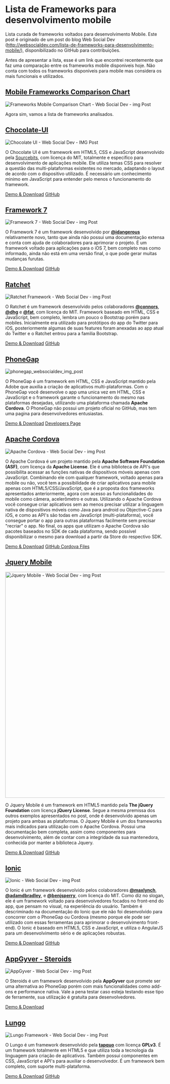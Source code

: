 Lista de Frameworks para desenvolvimento mobile
===============================================

Lista curada de frameworks voltados para desenvolvimento Mobile.
Este post é originado de um post do blog Web Social Dev (http://websocialdev.com/lista-de-frameworks-para-desenvolvimento-mobile/), disponibilizado no GitHub para contribuições.

Antes de apresentar a lista, esse é um link que encontrei recentemente que faz uma comparação entre os frameworks mobile disponiveis hoje. Não conta com todos os frameworks disponíveis para mobile mas considera os mais funcionais e utilizados.

<h2><a href="http://mobile-frameworks-comparison-chart.com/">Mobile Frameworks Comparison Chart</a></h2>

<img src="http://websocialdev.com/wp-content/uploads/2014/04/frameworksmobilecomparison_websocialdev_img_post.png" alt="Frameworks Mobile Comparison Chart - Web Social Dev - img Post" class="alignnone size-full wp-image-1410" />

Agora sim, vamos a lista de frameworks analisados.

<h2><a href="http://chocolatechip-ui.com/">Chocolate-UI</a></h2>

<img src="http://websocialdev.com/wp-content/uploads/2014/04/chocolateui_websocialdev_img_post.png" alt="Chocolate UI - Web Social Dev - IMG Post" class="alignnone size-full wp-image-1375" />

O Chocolate UI é um framework em HTML5, CSS e JavaScript desenvolvido pela <a href="http://www.sourcebits.com/">Sourcebits</a>, com licença do MIT, totalmente e especifico para desenvolvimento de aplicações mobile. Ele utiliza temas CSS para resolver a questão das multi-plataformas existentes no mercado, adaptando o layout de acordo com o dispositivo utilizado. É necessário um conhecimento minimo em JavaScript para entender pelo menos o funcionamento do framework.

<a href="http://chocolatechip-ui.com/" class="button">Demo & Download</a> <a href="https://github.com/sourcebitsllc/chocolatechip-ui" class="button">GitHub</a>

<h2><a href="http://www.idangero.us/framework7">Framework 7</a></h2>

<img src="http://websocialdev.com/wp-content/uploads/2014/04/framework7_websocialdev_img_post.png" alt="Framework 7 - Web Social Dev - img Post" class="alignnone size-full wp-image-1386" />

O Framework 7 é um framework desenvolvido por <a href="http://twitter.com/idangerous"><strong>@idangerous</strong></a> relativamente novo, tanto que ainda não possui uma documentação extensa e conta com ajuda de colaboradores para aprimorar o projeto. É um framework voltado para aplicações para o iOS 7, bem completo mas como informado, ainda não está em uma versão final, o que pode gerar muitas mudanças furutas.

<a href="http://www.idangero.us/framework7" class="button">Demo & Download</a> <a href="https://github.com/nolimits4web/framework7/" class="button">GitHub</a>

<h2><a href="http://goratchet.com/">Ratchet</a></h2>

<img src="http://websocialdev.com/wp-content/uploads/2014/04/ratchetframework_websocialdev_img_post.png" alt="Ratchet Framework - Web Social Dev - img Post" class="alignnone size-full wp-image-1388" />

O Ratchet é um framework desenvolvido pelos colaboradores <a href="https://twitter.com/connors"><strong>@connors</strong></a>, <a href="https://twitter.com/dhg"><strong>@dhg</strong></a> e <a href="https://twitter.com/fat"><strong>@fat</strong></a>, com licença do MIT. Framework baseado em HTML, CSS e JavaScript, bem completo, lembra um pouco o Bootstrap porém para mobiles. Inicialmente era utilizado para protótipos do app do Twitter para iOS, posteriormente algumas de suas features foram anexadas ao app atual do Twitter e o Ratchet entrou para a familia Bootstrap.

<a href="http://goratchet.com/" class="button">Demo & Download</a> <a href="https://github.com/twbs/ratchet" class="button">GitHub</a>

<h2><a href="http://phonegap.com/">PhoneGap</a></h2>

<img src="http://websocialdev.com/wp-content/uploads/2014/04/phonegap_websocialdev_img_post.png" alt="phonegap_websocialdev_img_post" class="alignnone size-full wp-image-1394" />

O PhoneGap é um framework em HTML, CSS e JavaScript mantido pela Adobe que auxilia a criação de aplicativos multi-plataformas. Com o PhoneGap você desenvolve o app uma unica vez em HTML, CSS e JavaScript e o framework garante o funcionamento do mesmo nas plataformas desejadas, utilizando uma plataforma chamada <strong>Apache Cordova</strong>. O PhoneGap não possui um projeto oficial no GitHub, mas tem uma pagina para desenvolvedores entusiastas.

<a href="http://phonegap.com/" class="button">Demo & Download</a> <a href="http://people.phonegap.com/" class="button">Developers Page</a>

<h2><a href="https://cordova.apache.org">Apache Cordova</a></h2>

<img src="http://websocialdev.com/wp-content/uploads/2014/04/apachecordova_websocialdev_img_post.png" alt="Apache Cordova - Web Social Dev - img Post" class="alignnone size-full wp-image-1397" />

O Apache Cordova é um projeto mantido pela <strong>Apache Software Foundation (ASF)</strong>, com licença da <strong>Apache License</strong>. Ele é uma biblioteca de API's que possibilita acessar as funções nativas de dispositivos móveis apenas com JavaScript. Combinando ele com qualquer framework, voltado apenas para mobile ou não, você tem a possibilidade de criar aplicativos para mobile apenas com HTML5/CSS/JavaScript, que é a proposta dos frameworks apresentados anteriormente, agora com acesso as funcionalidades do mobile como câmera, acelerômetro e outras. Utilizando o Apache Cordova você consegue criar aplicativos sem ao menos precisar utilizar a linguagem nativa de dispositivos móveis como Java para android ou Objective-C para iOS, e como as API's são todas em JavaScript (multi-plataforma), você consegue portar o app para outras plataformas facilmente sem precisar "recriar" o app. No final, os apps que utilizam o Apache Cordova são pacotes baseados no SDK de cada plataforma, sendo possível disponibilizar o mesmo para download a partir da Store do respectivo SDK.

<a href="https://cordova.apache.org/" class="button">Demo & Download</a> <a href="https://github.com/apache?query=cordova" class="button">GitHub Cordova Files</a>

<h2><a href="http://jquerymobile.com/">Jquery Mobile</a></h2>

<img src="http://websocialdev.com/wp-content/uploads/2014/04/jquerymobile_websocialdev_img_post.png" alt="Jquery Mobile - Web Social Dev - img Post" width="1308" height="714" class="alignnone size-full wp-image-1408" />

O Jquery Mobile é um framework em HTML5 mantido pela <strong>The jQuery Foundation</strong> com licença <strong>jQuery License</strong>. Segue a mesma premissa dos outros exemplos apresentados no post, onde é desenvolvido apenas um projeto para ambas as plataformas. O Jquery Mobile é um dos frameworks mais indicados para utilização com o Apache Cordova. Possui uma documentação bem completa, assim como componentes para desenvolvimento, além de contar com a integridade da sua mantenedora, conhecida por manter a biblioteca Jquery.

<a href="http://jquerymobile.com/" class="button">Demo & Download</a> <a href="https://github.com/jquery/jquery-mobile" class="button">GitHub</a>

<h2><a href="http://ionicframework.com/">Ionic</a></h2>

<img src="http://websocialdev.com/wp-content/uploads/2014/04/ionicframework_websocialdev_img_post.png" alt="Ionic - Web Social Dev - img Post" class="alignnone size-full wp-image-1391" />

O Ionic é um framework desenvolvido pelos colaboradores <a href="https://twitter.com/maxlynch"><strong>@maxlynch</strong></a>, <a href="https://twitter.com/adamdbradley"><strong>@adamdbradley</strong></a>, e <a href="https://twitter.com/benjsperry"><strong>@benjsperry</strong></a>, com licença do MIT. Como diz no slogan, ele é um framework voltado para desenvolvedores focados no front-end do app, que pensam no visual, na experiência do usuário. Também é descriminado na documentação do Ionic que ele não foi desenvolvido para concorrer com o PhoneGap ou Cordova (mesmo porque ele pode ser utilizado com essas ferramentas para aprimorar o desenvolvimento front-end). O Ionic é baseado em HTML5, CSS e JavaScript, e utiliza o AngularJS para um desenvolvimento sério e de aplicações robustas.

<a href="http://ionicframework.com/" class="button">Demo & Download</a> <a href="https://github.com/driftyco/ionic" class="button">GitHub</a>

<h2><a href="http://www.appgyver.com/">AppGyver - Steroids</a></h2>

<img src="http://websocialdev.com/wp-content/uploads/2014/04/appgyver_websocialdev_img_post.png" alt="AppGyver - Web Social Dev - img Post" class="alignnone size-full wp-image-1472" />

O Steroids é um framework desenvolvido pela <strong>AppGyver</strong> que promete ser uma alternativa ao PhoneGap porém com mais funcionalidades como add-ons e performance nativa. Vale a pena testar caso esteja testando esse tipo de ferramente, sua utilização é gratuita para desenvolvedores.

<a href="http://www.appgyver.com/">Demo & Download</a>

<h2><a href="http://lungo.tapquo.com/">Lungo</a></h2>

<img src="http://websocialdev.com/wp-content/uploads/2014/04/lungoframework_websocialdev_img_post.png" alt="Lungo Framework - Web Social Dev - img Post" class="alignnone size-full wp-image-1481" />

O Lungo é um framework desenvolvido pela <a href="http://tapquo.com/"><strong>tapquo</strong></a> com licença <strong>GPLv3</strong>. É um framework totalmente em HTML5 e que utiliza toda a tecnologia da linguagem para criação de aplicativos. Também possui componentes em CSS, JavaScript e API's para auxiliar o desenvolvedor. É um framework bem completo, com suporte multi-plataforma.

<a href="http://lungo.tapquo.com/" class="button">Demo & Download</a> <a href="https://github.com/tapquo/Lungo.js" class="button">GitHub</a>
